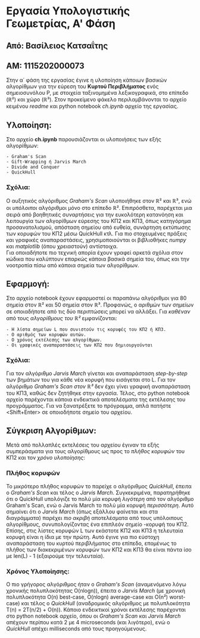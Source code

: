 # Εργασία Υπολογιστικής Γεωμετρίας, Α' Φάση 

## Από: Βασίλειος Κατσαΐτης
## ΑΜ: 1115202000073

Στην α΄ φάση της εργασίας έγινε η υλοποίηση κάποιων βασικών αλγορίθμων για την εύρεση του **Κυρτού Περιβλήματος** ενός σημειοσυνόλου P, με στοιχεία ταξινομημένα λεξικογραφικά,
στο επίπεδο (ℝ²) και χώρο (ℝ³). Στον προκείμενο φάκελο περιλαμβάνονται το αρχείο κειμένου *readme* και python notebook *ch.ipynb* αρχείο της εργασίας.


## Υλοποίηση:

Στο αρχείο **ch.ipynb** παρουσιάζονται οι υλοποιήσεις των εξής αλγορίθμων:

    - Graham's Scan 
    - Gift-Wrapping ή Jarvis March
    - Divide and Conquer 
    - QuickHull

### Σχόλια:
Ο αυξητικός αλγόριθμος *Graham's Scan* υλοποιήθηκε στον ℝ² και ℝ³, ενώ οι *υπόλοιποι* αλγόριθμοι μόνο στο επίπεδο ℝ². 
Επιπρόσθετα, παρέχεται μια σειρά από βοηθητικές συναρτήσεις για την ευκολότερη κατανόηση και λειτουργία των αλγορίθμων εύρεσης του ΚΠ2 και ΚΠ3, όπως κατηγόρημα 
προσανατολισμού, απόσταση σημείου από ευθεία, συνάρτηση εκτύπωσης των κορυφών του ΚΠ2 μέσω QuickHull κτλ. 
Για πιο στοχευμένες πράξεις και γραφικές αναπαραστάσεις, χρησιμοποιούνται οι βιβλιοθήκες *numpy* και *matplotlib* (όπου χρειαστούν) αντίστοιχα.  
Για οποιαδήποτε πιο τεχνική απορία έχουν γραφεί αρκετά σχόλια στον κώδικα που καλύπτουν επαρκώς κάποια βασικά σημεία του, όπως και την νοοτροπία πίσω από 
κάποια σημεία των αλγορίθμων.

## Εφαρμογή:

Στο αρχείο notebook έχουν εφαρμοστεί οι παραπάνω αλγόριθμοι για 80 σημεία στον ℝ² και 50 σημεία στον ℝ³. Προφανώς, ο αριθμών των σημείων σε οποιαδήποτε από τις δύο περιπτώσεις
μπορεί να αλλάξει. 
Για *καθέναν* από τους *αλγορίθμους του ℝ²* εμφανίζονται:

    - Η λίστα σημείων L που συνιστούν τις κορυφές του ΚΠ2 ή ΚΠ3.
    - Ο αριθμός των κορυφών αυτών.
    - Ο χρόνος εκτέλεσης των αλγορίθμων.
    - Οι γραφικές αναπαραστάσεις των ΚΠ2 που δημιουργούνται

### Σχόλια:
Για τον αλγόριθμο *Jarvis March* γίνεται και αναπαράσταση *step-by-step* των βημάτων του για κάθε νέα κορυφή που εισάγεται στο L.
Για τον αλγόριθμο *Graham's Scan στον ℝ³* δεν έχει γίνει γραφική αναπαράσταση του ΚΠ3, καθώς δεν ζητήθηκε στην εργασία.
Τέλος, στο python notebook αρχείο παρέχονται κάποια ενδεικτικά αποτελέσματα της εκτέλεσης του προγράμματος. Για να ξανατρέξετε το 
πρόγραμμα, απλά πατήστε <Shift+Enter> σε οποιοδήποτε σημείο του αρχείου.  


## Σύγκριση Αλγορίθμων:
Μετά από πολλαπλές εκτελέσεις του αρχείου έγιναν τα εξής συμπεράσματα για τους αλγορίθμους ως προς το *πλήθος κορυφών* του ΚΠ2 και τον *χρόνο υλοποίησης*: 

### Πλήθος κορυφών
Το μικρότερο πλήθος κορυφών το παρείχε ο αλγόριθμος *QuickHull*, έπειτα ο *Graham's Scan* και τέλος ο *Jarvis March*. Συγκεκριμένα, παρατηρήθηκε ότι ο QuickHull
υπολόγιζε το πολύ μία κορυφή *_λιγότερη_* από τον αλγόριθμο Graham's Scan, ενώ ο Jarvis March το πολύ μία κορυφή *_περισσότερη_*. Αυτό σημαίνει ότι ο
*Jarvis March* (όπως εξάλλου φαίνεται και στα διαγράμματα) παρέχει *πιο ακριβή* αποτελέσματα από τους υπόλοιπους αλγορίθμους, συνυπολογίζοντας ένα επιπλεόν σημείο
-κορυφή του ΚΠ2. Επίσης, στις λίστες κορυφών L των εκάστοτε ΚΠ2 και ΚΠ3 η τελευταία κορυφή είναι η ίδια με την πρώτη. Αυτό έγινε για πιο εύστοχη αναπαράσταση του κυρτού
περιβλήματος στο επίπεδο, επομένως το πλήθος των διακεκριμένων κορυφών των ΚΠ2 και ΚΠ3 θα είναι πάντα ίσο με len(L) - 1 (εξαιρούμε την τελευταία).

### Χρόνος Υλοποίησης:
Ο πιο γρήγορος αλγόριθμος ήταν ο *Graham's Scan* (αναμενόμενο λόγω χρονικής πολυπλοκότητας O(nlogn)), έπειτα ο *Jarvis March* (με χρονική πολυπλοκότητα O(n) best-case, O(nlogn)
average-case και Ο(n²) worst-case) και τέλος ο *QuickHull* (αναδρομικός αλγόριθμος με πολυπλοκότητα T(n) = 2T(n/2) + O(n)). Κάποιο ενδεικτικοί χρόνοι εκτέλεσης παρέχονται στο 
python notebook αρχείο, όπου οι *Graham's Scan* και *Jarvis March* απέχουν περίπου κατά 2 με 4 microseconds (και λιγότερο), ενώ ο *QuickHull* απέχει milliseconds από τους προηγούμενους. 

